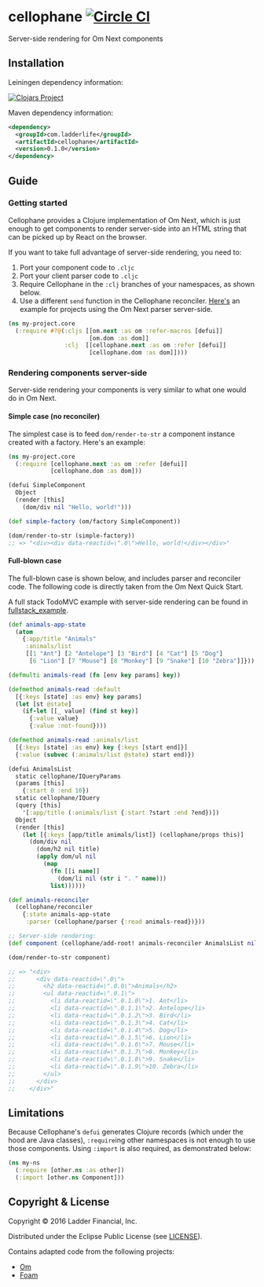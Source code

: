 # cellophane [![Circle CI](https://circleci.com/gh/ladderlife/cellophane.svg?style=svg)](https://circleci.com/gh/ladderlife/cellophane)

Server-side rendering for Om Next components

## Installation

Leiningen dependency information:

[![Clojars Project](https://clojars.org/com.ladderlife/cellophane/latest-version.svg)](https://clojars.org/com.ladderlife/cellophane)


Maven dependency information:

```xml
<dependency>
  <groupId>com.ladderlife</groupId>
  <artifactId>cellophane</artifactId>
  <version>0.1.0</version>
</dependency>
```

## Guide

### Getting started

Cellophane provides a Clojure implementation of Om Next, which is just enough to get components to render server-side into an HTML string that can be picked up by React on the browser.

If you want to take full advantage of server-side rendering, you need to:

1. Port your component code to `.cljc`
2. Port your client parser code to `.cljc`
3. Require Cellophane in the `:clj` branches of your namespaces, as shown below.
4. Use a different `send` function in the Cellophane reconciler. [Here's](https://github.com/ladderlife/cellophane/blob/18f39/fullstack_example/src/shared/todomvc/todomvc.cljc#L78-L84) an example for projects using the Om Next parser server-side.


```clojure
(ns my-project.core
  (:require #?@(:cljs [[om.next :as om :refer-macros [defui]]
                       [om.dom :as dom]]
                :clj  [[cellophane.next :as om :refer [defui]]
                       [cellophane.dom :as dom]])))
```

### Rendering components server-side

Server-side rendering your components is very similar to what one would do in Om Next.

#### Simple case (no reconciler)

The simplest case is to feed `dom/render-to-str` a component instance created with a factory. Here's an example:

```clojure
(ns my-project.core
  (:require [cellophane.next :as om :refer [defui]]
            [cellophane.dom :as dom]))

(defui SimpleComponent
  Object
  (render [this]
    (dom/div nil "Hello, world!")))

(def simple-factory (om/factory SimpleComponent))

(dom/render-to-str (simple-factory))
;; => "<div><div data-reactid=\".0\">Hello, world!</div></div>"

```

#### Full-blown case

The full-blown case is shown below, and includes parser and reconciler code. The following code is directly taken from the Om Next Quick Start.

A full stack TodoMVC example with server-side rendering can be found in [fullstack_example](./fullstack_example).

```clojure
(def animals-app-state
  (atom
    {:app/title "Animals"
     :animals/list
     [[1 "Ant"] [2 "Antelope"] [3 "Bird"] [4 "Cat"] [5 "Dog"]
      [6 "Lion"] [7 "Mouse"] [8 "Monkey"] [9 "Snake"] [10 "Zebra"]]}))

(defmulti animals-read (fn [env key params] key))

(defmethod animals-read :default
  [{:keys [state] :as env} key params]
  (let [st @state]
    (if-let [[_ value] (find st key)]
      {:value value}
      {:value :not-found})))

(defmethod animals-read :animals/list
  [{:keys [state] :as env} key {:keys [start end]}]
  {:value (subvec (:animals/list @state) start end)})

(defui AnimalsList
  static cellophane/IQueryParams
  (params [this]
    {:start 0 :end 10})
  static cellophane/IQuery
  (query [this]
    '[:app/title (:animals/list {:start ?start :end ?end})])
  Object
  (render [this]
    (let [{:keys [app/title animals/list]} (cellophane/props this)]
      (dom/div nil
        (dom/h2 nil title)
        (apply dom/ul nil
          (map
            (fn [[i name]]
              (dom/li nil (str i ". " name)))
            list))))))

(def animals-reconciler
  (cellophane/reconciler
    {:state animals-app-state
     :parser (cellophane/parser {:read animals-read})}))

;; Server-side rendering:
(def component (cellophane/add-root! animals-reconciler AnimalsList nil))

(dom/render-to-str component)

;; => "<div>
;;      <div data-reactid=\".0\">
;;        <h2 data-reactid=\".0.0\">Animals</h2>
;;        <ul data-reactid=\".0.1\">
;;          <li data-reactid=\".0.1.0\">1. Ant</li>
;;          <li data-reactid=\".0.1.1\">2. Antelope</li>
;;          <li data-reactid=\".0.1.2\">3. Bird</li>
;;          <li data-reactid=\".0.1.3\">4. Cat</li>
;;          <li data-reactid=\".0.1.4\">5. Dog</li>
;;          <li data-reactid=\".0.1.5\">6. Lion</li>
;;          <li data-reactid=\".0.1.6\">7. Mouse</li>
;;          <li data-reactid=\".0.1.7\">8. Monkey</li>
;;          <li data-reactid=\".0.1.8\">9. Snake</li>
;;          <li data-reactid=\".0.1.9\">10. Zebra</li>
;;        </ul>
;;      </div>
;;    </div>"


```


## Limitations

Because Cellophane's `defui` generates Clojure records (which under the hood are Java classes), `:require`ing other namespaces is not enough to use those components. Using `:import` is also required, as demonstrated below:

```clojure
(ns my-ns
  (:require [other.ns :as other])
  (:import [other.ns Component]))
```


## Copyright & License

Copyright © 2016 Ladder Financial, Inc.

Distributed under the Eclipse Public License (see [LICENSE](./LICENSE)).

Contains adapted code from the following projects:

- [Om](https://github.com/omcljs/om)
- [Foam](https://github.com/arohner/foam)

